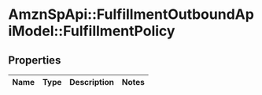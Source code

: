 # AmznSpApi::FulfillmentOutboundApiModel::FulfillmentPolicy

## Properties
Name | Type | Description | Notes
------------ | ------------- | ------------- | -------------

